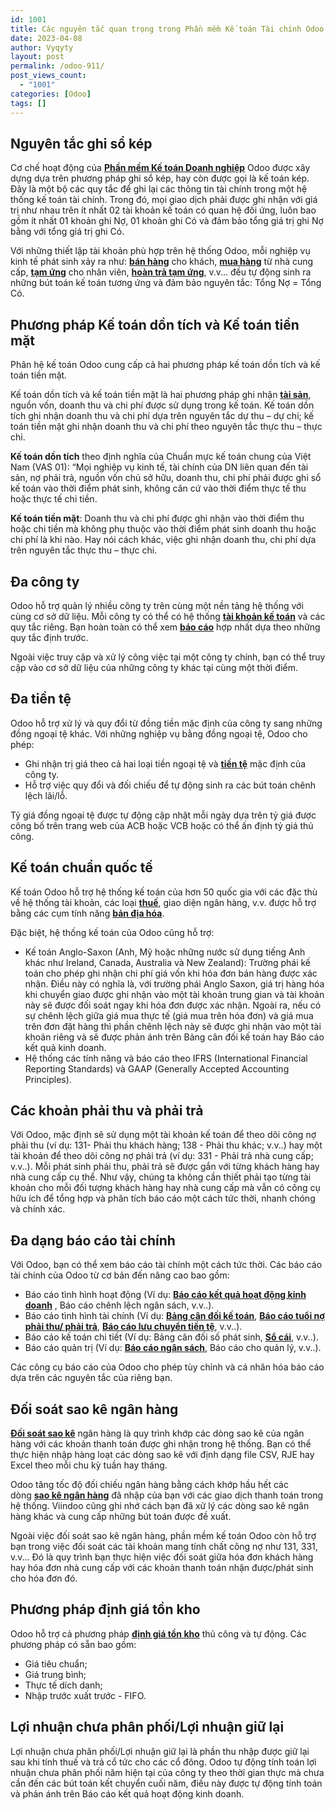 ```yaml
---
id: 1001
title: Các nguyên tắc quan trọng trong Phần mềm Kế toán Tài chính Odoo
date: 2023-04-08
author: Vyqyty
layout: post
permalink: /odoo-911/
post_views_count:
  - "1001"
categories: [Odoo]
tags: []
---
```


## **Nguyên tắc ghi sổ kép**
Cơ chế hoạt động của [**Phần mềm Kế toán Doanh nghiệp**](https://viindoo.com/vi/intro/accounting) Odoo được xây dựng dựa trên phương pháp ghi sổ kép, hay còn được gọi là kế toán kép. Đây là một bộ các quy tắc để ghi lại các thông tin tài chính trong một hệ thống kế toán tài chính. Trong đó, mọi giao dịch phải được ghi nhận với giá trị như nhau trên ít nhất 02 tài khoản kế toán có quan hệ đối ứng, luôn bao gồm ít nhất 01 khoản ghi Nợ, 01 khoản ghi Có và đảm bảo tổng giá trị ghi Nợ bằng với tổng giá trị ghi Có.

Với những thiết lập tài khoản phù hợp trên hệ thống Odoo, mỗi nghiệp vụ kinh tế phát sinh xảy ra như: [**bán hàng**](https://viindoo.com/documentation/15.0/vi/applications/sales/sales/overview/introduction-of-sales-in-viindoo.html) cho khách, [**mua hàng**](https://viindoo.com/documentation/15.0/vi/applications/supply-chain/purchase/overview/getting-started.html) từ nhà cung cấp, [**tạm ứng**](https://viindoo.com/documentation/15.0/vi/applications/finance/employee-advance/getting-started.html) cho nhân viên, [**hoàn trả tạm ứng**](https://viindoo.com/documentation/15.0/vi/applications/finance/employee-advance/employee-advance-reconcile.html), v.v... đều tự động sinh ra những bút toán kế toán tương ứng và đảm bảo nguyên tắc: Tổng Nợ = Tổng Có.
## **Phương pháp Kế toán dồn tích và Kế toán tiền mặt**
Phân hệ kế toán Odoo cung cấp cả hai phương pháp kế toán dồn tích và kế toán tiền mặt.

Kế toán dồn tích và kế toán tiền mặt là hai phương pháp ghi nhận [**tài sản**](https://viindoo.com/documentation/15.0/vi/applications/finance/accounting-and-invoicing/assets/accounting-rules-and-depreciation-methods-for-asset.html), nguồn vốn, doanh thu và chi phí được sử dụng trong kế toán. Kế toán dồn tích ghi nhận doanh thu và chi phí dựa trên nguyên tắc dự thu – dự chi; kế toán tiền mặt ghi nhận doanh thu và chi phí theo nguyên tắc thực thu – thực chi.

**Kế toán dồn tích** theo định nghĩa của Chuẩn mực kế toán chung của Việt Nam (VAS 01): “Mọi nghiệp vụ kinh tế, tài chính của DN liên quan đến tài sản, nợ phải trả, nguồn vốn chủ sở hữu, doanh thu, chi phí phải được ghi sổ kế toán vào thời điểm phát sinh, không căn cứ vào thời điểm thực tế thu hoặc thực tế chi tiền.

**Kế toán tiền mặt**: Doanh thu và chi phí được ghi nhận vào thời điểm thu hoặc chi tiền mà không phụ thuộc vào thời điểm phát sinh doanh thu hoặc chi phí là khi nào. Hay nói cách khác, việc ghi nhận doanh thu, chi phí dựa trên nguyên tắc thực thu – thực chi.
## **Đa công ty**
Odoo hỗ trợ quản lý nhiều công ty trên cùng một nền tảng hệ thống với cùng cơ sở dữ liệu. Mỗi công ty có thể có hệ thống [**tài khoản kế toán**](https://viindoo.com/documentation/15.0/vi/applications/finance/accounting-and-invoicing/overview/chart-of-accounts.html) và các quy tắc riêng. Bạn hoàn toàn có thể xem [**báo cáo**](https://viindoo.com/documentation/15.0/vi/applications/finance/accounting-and-invoicing/reporting/reports/accounting-data-analysis-report.html) hợp nhất dựa theo những quy tắc định trước.

Ngoài việc truy cập và xử lý công việc tại một công ty chính, bạn có thể truy cập vào cơ sở dữ liệu của những công ty khác tại cùng một thời điểm.
## **Đa tiền tệ**
Odoo hỗ trợ xử lý và quy đổi từ đồng tiền mặc định của công ty sang những đồng ngoại tệ khác. Với những nghiệp vụ bằng đồng ngoại tệ, Odoo cho phép:

- Ghi nhận trị giá theo cả hai loại tiền ngoại tệ và [**tiền tệ**](https://viindoo.com/documentation/15.0/vi/applications/finance/accounting-and-invoicing/multi-currencies/how-to-configure-a-multi-currencies-system.html) mặc định của công ty.
- Hỗ trợ việc quy đổi và đối chiếu để tự động sinh ra các bút toán chênh lệch lãi/lỗ.

Tỷ giá đồng ngoại tệ được tự động cập nhật mỗi ngày dựa trên tỷ giá được công bố trên trang web của ACB hoặc VCB hoặc có thể ấn định tỷ giá thủ công.
## **Kế toán chuẩn quốc tế**
Kế toán Odoo hỗ trợ hệ thống kế toán của hơn 50 quốc gia với các đặc thù về hệ thống tài khoản, các loại [**thuế**](https://viindoo.com/documentation/15.0/vi/applications/finance/accounting-and-invoicing/taxation/taxes-and-tax-rule-configuration.html), giao diện ngân hàng, v.v. được hỗ trợ bằng các cụm tính năng [**bản địa hóa**](https://viindoo.com/documentation/15.0/vi/applications/finance/accounting-and-invoicing/fiscal-localizations/fiscal-localizations-packages.html).

Đặc biệt, hệ thống kế toán của Odoo cũng hỗ trợ:

- Kế toán Anglo-Saxon (Anh, Mỹ hoặc những nước sử dụng tiếng Anh khác như Ireland, Canada, Australia và New Zealand): Trường phái kế toán cho phép ghi nhận chi phí giá vốn khi hóa đơn bán hàng được xác nhận. Điều này có nghĩa là, với trường phái Anglo Saxon, giá trị hàng hóa khi chuyển giao được ghi nhận vào một tài khoản trung gian và tài khoản này sẽ được đối soát ngay khi hóa đơn được xác nhận. Ngoài ra, nếu có sự chênh lệch giữa giá mua thực tế (giá mua trên hóa đơn) và giá mua trên đơn đặt hàng thì phần chênh lệch này sẽ được ghi nhận vào một tài khoản riêng và sẽ được phản ánh trên Bảng cân đối kế toán hay Báo cáo kết quả kinh doanh.
- Hệ thống các tính năng và báo cáo theo IFRS (International Financial Reporting Standards) và GAAP (Generally Accepted Accounting Principles).
## **Các khoản phải thu và phải trả**
Với Odoo, mặc định sẽ sử dụng một tài khoản kế toán để theo dõi công nợ phải thu (ví dụ: 131- Phải thu khách hàng; 138 - Phải thu khác; v.v..) hay một tài khoản để theo dõi công nợ phải trả (ví dụ: 331 - Phải trả nhà cung cấp; v.v..). Mỗi phát sinh phải thu, phải trả sẽ được gắn với từng khách hàng hay nhà cung cấp cụ thể. Như vậy, chúng ta không cần thiết phải tạo từng tài khoản cho mỗi đối tượng khách hàng hay nhà cung cấp mà vẫn có công cụ hữu ích để tổng hợp và phân tích báo cáo một cách tức thời, nhanh chóng và chính xác.
## **Đa dạng báo cáo tài chính**
Với Odoo, bạn có thể xem báo cáo tài chính một cách tức thời. Các báo cáo tài chính của Odoo từ cơ bản đến nâng cao bao gồm:

- Báo cáo tình hình hoạt động (Ví dụ: [**Báo cáo kết quả hoạt động kinh doanh**](https://viindoo.com/documentation/15.0/vi/applications/finance/accounting-and-invoicing/reporting/reports/reports-according-to-vietnam-accounting-standard.html#profit-and-loss-b02-dn) , Báo cáo chênh lệch ngân sách, v.v..).
- Báo cáo tình hình tài chính (Ví dụ: [**Bảng cân đối kế toán**](https://viindoo.com/documentation/15.0/vi/applications/finance/accounting-and-invoicing/reporting/reports/reports-according-to-vietnam-accounting-standard.html#balance-sheet-b01-dn), [**Báo cáo tuổi nợ phải thu/ phải trả**](https://viindoo.com/documentation/15.0/vi/applications/finance/accounting-and-invoicing/reporting/reports/accounting-data-analysis-report.html#aged-payable-receivable-reports), [**Báo cáo lưu chuyển tiền tệ**](https://viindoo.com/documentation/15.0/vi/applications/finance/accounting-and-invoicing/reporting/reports/reports-according-to-vietnam-accounting-standard.html#cash-flow-statement-b03-dn), v.v..).
- Báo cáo kế toán chi tiết (Ví dụ: Bảng cân đối số phát sinh, [**Sổ cái**](https://viindoo.com/documentation/15.0/vi/applications/finance/accounting-and-invoicing/reporting/reports/accounting-data-analysis-report.html#general-ledger), v.v..).
- Báo cáo quản trị (Ví dụ: [**Báo cáo ngân sách**](https://viindoo.com/documentation/15.0/vi/applications/finance/accounting-and-invoicing/analytic/budget-management.html), Báo cáo cho quản lý, v.v..).

Các công cụ báo cáo của Odoo cho phép tùy chỉnh và cá nhân hóa báo cáo dựa trên các nguyên tắc của riêng bạn.
## **Đối soát sao kê ngân hàng**
[**Đối soát sao kê**](https://viindoo.com/documentation/15.0/vi/applications/finance/accounting-and-invoicing/bank-cash/bank-reconciliation/steps-in-the-bank-reconciliation-process.html) ngân hàng là quy trình khớp các dòng sao kê của ngân hàng với các khoản thanh toán được ghi nhận trong hệ thống. Bạn có thể thực hiện nhập hàng loạt các dòng sao kê với định dạng file CSV, RJE hay Excel theo mỗi chu kỳ tuần hay tháng.

Odoo tăng tốc độ đối chiếu ngân hàng bằng cách khớp hầu hết các dòng [**sao kê ngân hàng**](https://viindoo.com/documentation/15.0/vi/applications/finance/accounting-and-invoicing/bank-cash/bank-reconciliation/manage-bank-statements.html) đã nhập của bạn với các giao dịch thanh toán trong hệ thống. Viindoo cũng ghi nhớ cách bạn đã xử lý các dòng sao kê ngân hàng khác và cung cấp những bút toán được đề xuất.

Ngoài việc đối soát sao kê ngân hàng, phần mềm kế toán Odoo còn hỗ trợ bạn trong việc đối soát các tài khoản mang tính chất công nợ như 131, 331, v.v... Đó là quy trình bạn thực hiện việc đối soát giữa hóa đơn khách hàng hay hóa đơn nhà cung cấp với các khoản thanh toán nhận được/phát sinh cho hóa đơn đó.
## **Phương pháp định giá tồn kho**
Odoo hỗ trợ cả phương pháp [**định giá tồn kho**](https://viindoo.com/documentation/15.0/vi/applications/supply-chain/inventory/warehouse-management/inventory-valuation-method/how-the-inventory-valuation-works-in-viindoo.html) thủ công và tự động. Các phương pháp có sẵn bao gồm:

- Giá tiêu chuẩn;
- Giá trung bình;
- Thực tế dích danh;
- Nhập trước xuất trước - FIFO.
## **Lợi nhuận chưa phân phối/Lợi nhuận giữ lại**
Lợi nhuận chưa phân phối/Lợi nhuận giữ lại là phần thu nhập được giữ lại sau khi tính thuế và trả cổ tức cho các cổ đông. Odoo tự động tính toán lợi nhuận chưa phân phối năm hiện tại của công ty theo thời gian thực mà chưa cần đến các bút toán kết chuyển cuối năm, điều này được tự động tính toán và phản ánh trên Báo cáo kết quả hoạt động kinh doanh.

